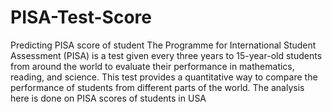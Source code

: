# PISA-Test-Score
Predicting PISA score of student
The Programme for International Student Assessment (PISA) is a test given every three years to 15-year-old students from around the world to evaluate their performance in mathematics, reading, and science. This test provides a quantitative way to compare the performance of students from different parts of the world.
The analysis here is done on PISA scores of students in USA

